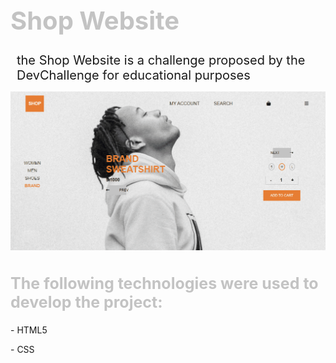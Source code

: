 <h1 style='font-size: 40px; color:#c3c3c3'>Shop Website</h1>

<p style='font-size: 20px; margin: 10px'>the Shop Website is a challenge proposed by the DevChallenge for educational purposes</p>
<p align='center'>
<img src="assets/web/shopwebsite.gif"/ width='700px'>

<h2 style='font-size: 25px; color:#c3c3c3'>The following technologies were used to develop the project:</h2>
<p>- HTML5</p>
<p>- CSS</p>